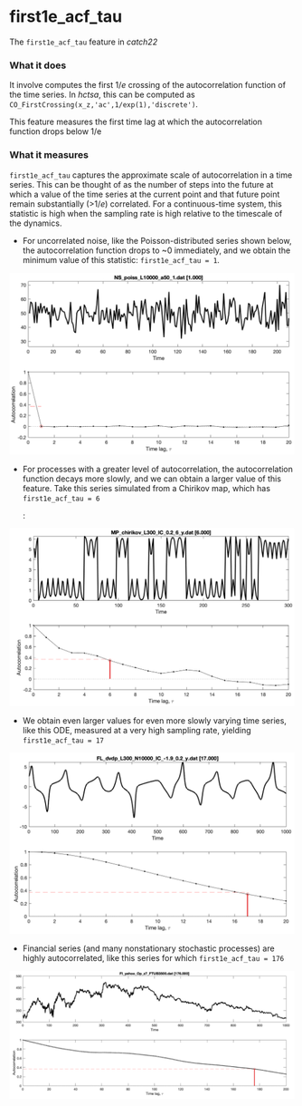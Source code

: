 # first1e\_acf\_tau

The `first1e_acf_tau` feature in _catch22_ 

### What it does

It involve computes the first 1/_e_ crossing of the autocorrelation function of the time series. In _hctsa_, this can be computed as `CO_FirstCrossing(x_z,'ac',1/exp(1),'discrete')`.

This feature measures the first time lag at which the autocorrelation function drops below 1/e

### What it measures

`first1e_acf_tau` captures the approximate scale of autocorrelation in a time series. This can be thought of as the number of steps into the future at which a value of the time series at the current point and that future point remain substantially \(&gt;1/_e_\) correlated. For a continuous-time system, this statistic is high when the sampling rate is high relative to the timescale of the dynamics.

* For uncorrelated noise, like the Poisson-distributed series shown below, the autocorrelation function drops to ~0 immediately, and we obtain the minimum value of this statistic: `first1e_acf_tau = 1`.

![](../.gitbook/assets/image%20%288%29.png)

* For processes with a greater level of autocorrelation, the autocorrelation function decays more slowly, and we can obtain a larger value of this feature. Take this series simulated from a Chirikov map, which has `first1e_acf_tau = 6`

  :

![](../.gitbook/assets/image%20%287%29.png)

* We obtain even larger values for even more slowly varying time series, like this ODE, measured at a very high sampling rate, yielding `first1e_acf_tau = 17`

![](../.gitbook/assets/image%20%281%29.png)

* Financial series \(and many nonstationary stochastic processes\) are highly autocorrelated, like this series for which `first1e_acf_tau = 176`

![](../.gitbook/assets/image%20%284%29.png)




